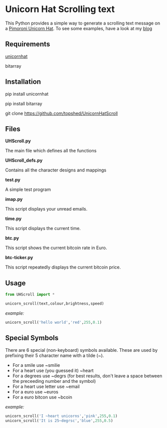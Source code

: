 Unicorn Hat Scrolling text
==========================

This Python provides a simple way to generate a scrolling text message on a [Pimoroni Unicorn Hat](http://shop.pimoroni.com/products/unicorn-hat). To see some examples, have a look at my [blog](http://richardhayler.blogspot.com/2014/12/unicorn-hat-text-scroller.html)

Requirements
------------

[unicornhat](https://github.com/pimoroni/UnicornHat)

bitarray

Installation
------------

pip install unicornhat

pip install bitarray

git clone https://github.com/topshed/UnicornHatScroll

Files
-----

**UHScroll.py**

The main file which defines all the functions 

**UHScroll_defs.py**

Contains all the character designs and mappings

**test.py**

A simple test program 

**imap.py**

This script displays your unread emails.

**time.py**

This script displays the current time.

**btc.py**

This script shows the current bitcoin rate in Euro. 

**btc-ticker.py**

This script repeatedly displays the current bitcoin price. 


Usage
-----

```python
from UHScroll import *

unicorn_scroll(text,colour,brightness,speed)
```

*example:*
 
```python
unicorn_scroll('hello world','red',255,0.1)
```
Special Symbols
---------------

There are 6 special (non-keyboard) symbols available. These are used by prefixing their 5 character name with a tilde (~).

- For a smile use ~smilie
- For a heart use (you guessed it) ~heart
- For a degrees use ~degrs (for best results, don't leave a space between the preceeding number and the symbol)
- For a heart use letter use ~email
- For a euro use ~euros
- For a euro bitcon use ~bcoin


*example:*

```python
unicorn_scroll('I ~heart unicorns','pink',255,0.1)
unicorn_scroll('It is 25~degrsc','blue',255,0.5)
